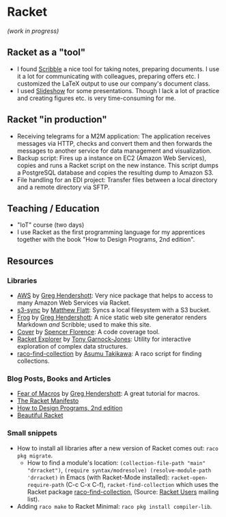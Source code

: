 # Racket

*(work in progress)* 

## Racket as a "tool" 

* I found [Scribble](http://docs.racket-lang.org/scribble/index.html)
  a nice tool for taking notes, preparing documents. I use it a lot
  for communicating with colleagues, preparing offers etc. I
  customized the LaTeX output to use our company's document class. 
* I used [Slideshow](http://docs.racket-lang.org/slideshow/index.html)
  for some presentations. Though I lack a lot of practice and creating
  figures etc. is very time-consuming for me.

## Racket "in production"

* Receiving telegrams for a M2M application: The application receives
  messages via HTTP, checks and convert them and then forwards the
  messages to another service for data management and visualization. 
* Backup script: Fires up a instance on EC2 (Amazon Web Services),
  copies and runs a Racket script on the new instance. This script
  dumps a PostgreSQL database and copies the resulting dump to Amazon
  S3.
* File handling for an EDI project: Transfer files between a local
  directory and a remote directory via SFTP.

## Teaching / Education 

* "IoT" course (two days)
* I use Racket as the first programming language for my apprentices
  together with the book "How to Design Programs, 2nd edition".

## Resources 
### Libraries

* [AWS](https://github.com/greghendershott/aws) by [Greg Hendershott](http://www.greghendershott.com/): Very nice package that helps to access to many Amazon Web Services via Racket. 
* [s3-sync](https://github.com/mflatt/s3-sync) by [Matthew Flatt](http://www.cs.utah.edu/~mflatt/): Syncs a local filesystem with a S3 bucket. 
* [Frog](https://github.com/greghendershott/frog) by [Greg Hendershott](http://www.greghendershott.com/): A nice static web site generator renders Markdown _and_ Scribble; used to make this site. 
* [Cover](https://github.com/florence/cover) by [Spencer Florence](http://florence.io/): A code coverage tool. 
* [Racket Explorer](https://github.com/tonyg/racket-explorer) by [Tony Garnock-Jones](https://eighty-twenty.org): Utility for interactive exploration of complex data structures.
* [raco-find-collection](https://github.com/takikawa/raco-find-collection) by [Asumu Takikawa](http://asumu.xyz): A raco script for finding collections.

### Blog Posts, Books and Articles

* [Fear of Macros](http://www.greghendershott.com/fear-of-macros/) by [Greg Hendershott](http://www.greghendershott.com/): A great tutorial for macros. 
* [The Racket Manifesto](http://www.ccs.neu.edu/home/matthias/manifesto/)
* [How to Design Programs, 2nd edition](http://www.ccs.neu.edu/home/matthias/HtDP2e/index.html)
* [Beautiful Racket](http://beautifulracket.com/)

### Small snippets 

* How to install all libraries after a new version of Racket comes out: `raco pkg migrate`.
  * How to find a module's location: `(collection-file-path "main" "drracket")`, `(require syntax/modresolve) (resolve-module-path 'drracket)` in Emacs (with Racket-Mode installed): `racket-open-require-path` (C-c C-x C-f), `racket-find-collection` which uses the Racket package [raco-find-collection](https://github.com/takikawa/raco-find-collection), 
(Source: [Racket Users](https://groups.google.com/forum/#!topic/racket-users/tJULSX5mYAA) mailing list).
* Adding `raco make` to Racket Minimal: `raco pkg install compiler-lib`.
